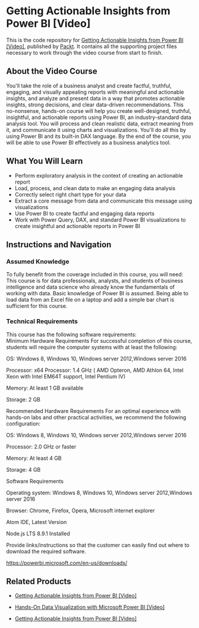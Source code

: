 


# Getting Actionable Insights from Power BI [Video]
This is the code repository for [Getting Actionable Insights from Power BI [Video]](https://www.packtpub.com/big-data-and-business-intelligence/getting-actionable-insights-power-bi-video?utm_source=github&utm_medium=repository&utm_campaign=9781789809084), published by [Packt](https://www.packtpub.com/?utm_source=github). It contains all the supporting project files necessary to work through the video course from start to finish.
## About the Video Course
You'll take the role of a business analyst and create factful, truthful, engaging, and visually appealing reports with meaningful and actionable insights, and analyze and present data in a way that promotes actionable insights, strong decisions, and clear data-driven recommendations. This no-nonsense, hands-on course will help you create well-designed, truthful, insightful, and actionable reports using Power BI, an industry-standard data analysis tool. You will process and clean realistic data, extract meaning from it, and communicate it using charts and visualizations. You'll do all this by using Power BI and its built-in DAX language. By the end of the course, you will be able to use Power BI effectively as a business analytics tool.

<H2>What You Will Learn</H2>
<DIV class=book-info-will-learn-text>
<UL>
<LI>Perform exploratory analysis in the context of creating an actionable report 
<LI>Load, process, and clean data to make an engaging data analysis 
<LI>Correctly select right chart type for your data 
<LI>Extract a core message from data and communicate this message using visualizations 
<LI>Use Power BI to create factful and engaging data reports 
<LI>Work with Power Query, DAX, and standard Power BI visualizations to create insightful and actionable reports in Power BI </LI></UL></DIV>

## Instructions and Navigation
### Assumed Knowledge
To fully benefit from the coverage included in this course, you will need:<br/>
This course is for data professionals, analysts, and students of business intelligence and data science who already know the fundamentals of working with data. Basic knowledge of Power BI is assumed. Being able to load data from an Excel file on a laptop and add a simple bar chart is sufficient for this course.
### Technical Requirements
This course has the following software requirements:<br/>
Minimum Hardware Requirements
For successful completion of this course, students will require the computer systems with at least the following:


OS: Windows 8, Windows 10, Windows server 2012,Windows server 2016



Processor: x64 Processor: 1.4 GHz ( AMD Opteron, AMD Athlon 64, Intel Xeon with Intel EM64T support, Intel Pentium IV)



Memory: At least 1 GB available



Storage: 2 GB


Recommended Hardware Requirements
For an optimal experience with hands-on labs and other practical activities, we recommend the following configuration:


OS: Windows 8, Windows 10, Windows server 2012,Windows server 2016



Processor: 2.0 GHz or faster



Memory: At least 4 GB



Storage: 4 GB


Software Requirements

Operating system: Windows 8, Windows 10, Windows server 2012,Windows server 2016 



Browser: Chrome, Firefox, Opera, Microsoft internet explorer



Atom IDE, Latest Version



Node.js LTS 8.9.1 Installed


Provide links/instructions so that the customer can easily find out where to download the required software.

https://powerbi.microsoft.com/en-us/downloads/

## Related Products
* [Getting Actionable Insights from Power BI [Video]](https://www.packtpub.com/big-data-and-business-intelligence/getting-actionable-insights-power-bi-video?utm_source=github&utm_medium=repository&utm_campaign=9781789809084)

* [Hands-On Data Visualization with Microsoft Power BI [Video]](https://www.packtpub.com/big-data-and-business-intelligence/hands-data-visualization-microsoft-power-bi-video?utm_source=github&utm_medium=repository&utm_campaign=9781789805185)

* [Getting Actionable Insights from Power BI [Video]](https://www.packtpub.com/big-data-and-business-intelligence/getting-actionable-insights-power-bi-video?utm_source=github&utm_medium=repository&utm_campaign=9781789809084)

